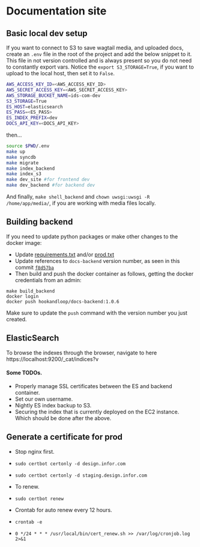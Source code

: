 # Documentation site

## Basic local dev setup

If you want to connect to S3 to save wagtail media, and uploaded docs, create an `.env` file in the 
root of the project and add the below snippet to it.  This file in not version controlled and is always
present so you do not need to constantly export vars.
Notice the `export S3_STORAGE=True`, if you want to upload to the local host, then set it to `False`.

```bash
AWS_ACCESS_KEY_ID=<AWS_ACCESS_KEY_ID>
AWS_SECRET_ACCESS_KEY=<AWS_SECRET_ACCESS_KEY>
AWS_STORAGE_BUCKET_NAME=ids-com-dev
S3_STORAGE=True
ES_HOST=elasticsearch
ES_PASS=<ES_PASS>
ES_INDEX_PREFIX=dev
DOCS_API_KEY=<DOCS_API_KEY>
```

then...

```bash
source $PWD/.env
make up
make syncdb
make migrate
make index_backend
make index_s3
make dev_site #for frontend dev
make dev_backend #for backend dev
```

And finally, `make shell_backend` and `chown uwsgi:uwsgi -R /home/app/media/`, if you are working with media files locally.

## Building backend

If you need to update python packages or make other changes to the docker image:

* Update [requirements.txt](https://github.com/infor-design/website/blob/master/src/app/requirements.txt) and/or [prod.txt](https://github.com/infor-design/website/blob/master/docker/docs-backend/requirements/prod.txt)
* Update references to `docs-backend` version number, as seen in this commit [`f8d57ba`](https://github.com/infor-design/website/commit/f8d57ba91a94607d835c84a712c31dcdd80b6a06)
* Then build and push the docker container as follows, getting the docker credentials from an admin:

```
make build_backend
docker login
docker push hookandloop/docs-backend:1.0.6
```
Make sure to update the `push` command with the version number you just created.

## ElasticSearch

To browse the indexes through the browser, navigate to here https://localhost:9200/_cat/indices?v

#### Some TODOs.

- Properly manage SSL certificates between the ES and backend container.
- Set our own username.
- Nightly ES index backup to S3.
- Securing the index that is currently deployed on the EC2 instance.  Which should be done after the above.

## Generate a certificate for prod

- Stop nginx first.
- `sudo certbot certonly -d design.infor.com`
- `sudo certbot certonly -d staging.design.infor.com`

- To renew.
- `sudo certbot renew`

- Crontab for auto renew every 12 hours.
- `crontab -e`
- `0 */24 * * * /usr/local/bin/cert_renew.sh >> /var/log/cronjob.log 2>&1`
